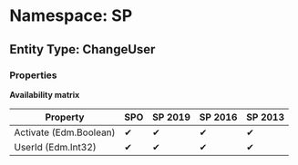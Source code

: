 # Namespace: SP
## Entity Type: ChangeUser

### Properties

**Availability matrix**

Property | SPO | SP 2019 | SP 2016 | SP 2013
----------|-----|---------|---------|--------
Activate (Edm.Boolean) | ✔ | ✔ | ✔ | ✔
UserId (Edm.Int32) | ✔ | ✔ | ✔ | ✔

